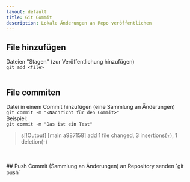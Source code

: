 ```yaml
---
layout: default
title: Git Commit
description: Lokale Änderungen an Repo veröffentlichen
---
```

## File hinzufügen
Dateien "Stagen" (zur Veröffentlichung hinzufügen) <br>
`git add <file>`
<br>
<br>
## File commiten
Datei in einem Commit hinzufügen (eine Sammlung an Änderungen) <br>
`git commit -m "<Nachricht für den Commit>"`
<br>
Beispiel: <br>
`git commit -m "Das ist ein Test"`
<br>
> s[!Output]
> [main a987158] add
> 1 file changed, 3 insertions(+), 1 deletion(-)
<br>
<br>
## Push
Commit (Sammlung an Änderungen) an Repository senden
`git push`